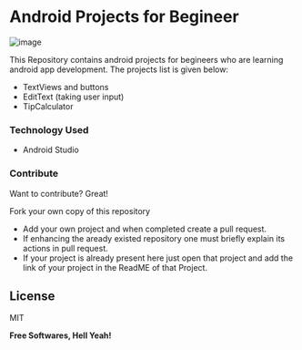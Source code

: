 # Android Projects for Begineer

![image](https://user-images.githubusercontent.com/25636146/47924550-04d76400-dee2-11e8-9823-8dc436bb523b.png)


This Repository contains android projects for begineers who are learning android app development. The projects list is given below:

  - TextViews and buttons
  - EditText (taking user input)
  - TipCalculator

### Technology Used

- Android Studio

### Contribute

Want to contribute? Great!

 Fork your own copy of this repository
 - Add your own project and when completed create a pull request.
 - If enhancing the aready existed repository one must briefly explain its actions in pull request.
 - If your project is already present here just open that project and add the link of your project in the ReadME of that Project.
 
License
----

MIT


**Free Softwares, Hell Yeah!**
